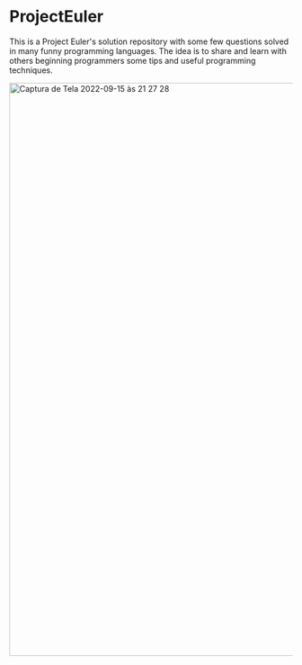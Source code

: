 # ProjectEuler

This is a Project Euler's solution repository with some few questions solved in many funny programming languages. The idea is to share and learn with others beginning programmers some tips and useful programming techniques.

<img width="1019" alt="Captura de Tela 2022-09-15 às 21 27 28" src="https://user-images.githubusercontent.com/10340501/190531266-2351e9d6-ff12-4da4-bb4a-8eb4125c1e85.png">
